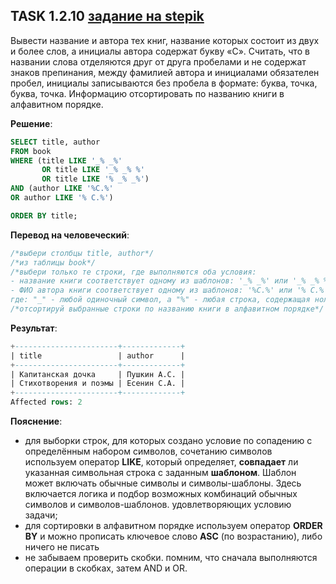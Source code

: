 ## TASK 1.2.10 [задание на stepik](https://stepik.org/lesson/297509/step/12?unit=279269)
Вывести название и автора тех книг, название которых состоит из двух и более слов, а инициалы автора содержат букву «С». 
Считать, что в названии слова отделяются друг от друга пробелами и не содержат знаков препинания, между фамилией автора и инициалами
обязателен пробел, инициалы записываются без пробела в формате: буква, точка, буква, точка.
Информацию отсортировать по названию книги в алфавитном порядке.

**Решение**:

```SQL
SELECT title, author
FROM book
WHERE (title LIKE '_% _%'
       OR title LIKE '_% _% %'
       OR title LIKE '% _% _%')
AND (author LIKE '%С.%'
OR author LIKE '% С.%')

ORDER BY title;
```

**Перевод на человеческий**:

```SQL
/*выбери столбцы title, author*/
/*из таблицы book*/
/*выбери только те строки, где выполняются оба условия:
- название книги соответствует одному из шаблонов: '_% _%' или '_% _% %' или '% _% _%'
- ФИО автора книги соответствует одному из шаблонов: '%С.%' или '% С.%',
где: "_" - любой одиночный символ, а "%" - любая строка, содержащая ноль или более символов*/
/*отсортируй выбранные строки по названию книги в алфавитном порядке*/
```

**Результат**:

```SQL
+-----------------------+-------------+
| title                 | author      |
+-----------------------+-------------+
| Капитанская дочка     | Пушкин А.С. |
| Стихотворения и поэмы | Есенин С.А. |
+-----------------------+-------------+
Affected rows: 2
```

**Пояснение**:
- для выборки строк, для которых создано условие по сопадению с определённым набором символов, сочетанию символов используем
оператор **LIKE**, который определяет, **совпадает** ли указанная символьная строка с заданным **шаблоном**.
Шаблон может включать обычные символы и символы-шаблоны. Здесь включается логика и подбор возможных комбинаций обычных символов и символов-шаблонов.
удовлетворяющих условию задачи;
- для сортировки в алфавитном порядке используем оператор **ORDER BY** и можно прописать ключевое слово **ASC** (по возрастанию), либо ничего не писать
- не забываем проверить скобки. помним, что сначала выполняются операции в скобках, затем AND и OR.
